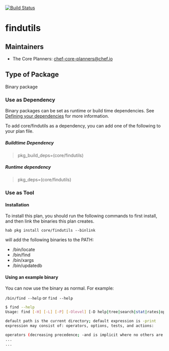 [![Build Status](https://dev.azure.com/chefcorp-partnerengineering/Chef%20Base%20Plans/_apis/build/status/chef-base-plans.findutils?branchName=master)](https://dev.azure.com/chefcorp-partnerengineering/Chef%20Base%20Plans/_build/latest?definitionId=69&branchName=master)

# findutils

## Maintainers

* The Core Planners: <chef-core-planners@chef.io>

## Type of Package

Binary package

### Use as Dependency

Binary packages can be set as runtime or build time dependencies. See [Defining your dependencies](https://www.habitat.sh/docs/developing-packages/developing-packages/#sts=Define%20Your%20Dependencies) for more information.

To add core/findutils as a dependency, you can add one of the following to your plan file.

##### Buildtime Dependency

> pkg_build_deps=(core/findutils)

##### Runtime dependency

> pkg_deps=(core/findutils)

### Use as Tool

#### Installation

To install this plan, you should run the following commands to first install, and then link the binaries this plan creates.

``hab pkg install core/findutils --binlink``

will add the following binaries to the PATH:

* /bin/locate
* /bin/find
* /bin/xargs
* /bin/updatedb

#### Using an example binary

You can now use the binary as normal.  For example:

``/bin/find --help`` or ``find --help``

```bash
$ find --help
Usage: find [-H] [-L] [-P] [-Olevel] [-D help|tree|search|stat|rates|opt|exec] [path...] [expression]

default path is the current directory; default expression is -print
expression may consist of: operators, options, tests, and actions:

operators (decreasing precedence; -and is implicit where no others are given):
...
...
```
